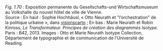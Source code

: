 *Fig. 1.70 :* Exposition permanente du Gesellschafts-und Wirtschaftsmuseum au Volkshalle du nouvel hôtel de ville de Vienne.  
Source : En haut : Sophie Hochhäusl, « Otto Neurath et "l’orchestration" de la politique urbaine », dans [visionscarto](https://visionscarto.net/otto-neurath-orchestration-urbaine) ; En bas : Marie Neurath et Robin Kinross, *Le Transformateur. Principes de création des diagrammes Isotype*. Paris : B42, 2013. Images : Otto et Marie Neurath Isotype Collection, Département de typographie et de communication de l'Université de Reading. 